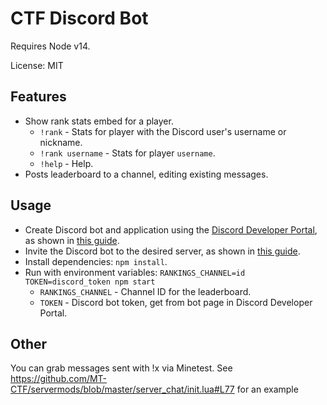 # CTF Discord Bot

Requires Node v14.

License: MIT

## Features

* Show rank stats embed for a player.
  * `!rank` - Stats for player with the Discord user's username or nickname.
  * `!rank username` - Stats for player `username`.
  * `!help` - Help.
* Posts leaderboard to a channel, editing existing messages.

## Usage

* Create Discord bot and application using the [Discord Developer Portal](https://discord.com/developers/applications/),
  as shown in [this guide](https://discordjs.guide/preparations/setting-up-a-bot-application.html#creating-your-bot).
* Invite the Discord bot to the desired server, as shown in
  [this guide](https://discordjs.guide/preparations/adding-your-bot-to-servers.html#bot-invite-links).
* Install dependencies: `npm install`.
* Run with environment variables: `RANKINGS_CHANNEL=id TOKEN=discord_token npm start`
  * `RANKINGS_CHANNEL` - Channel ID for the leaderboard.
  * `TOKEN` - Discord bot token, get from bot page in Discord Developer Portal.

## Other

You can grab messages sent with !x via Minetest. See https://github.com/MT-CTF/servermods/blob/master/server_chat/init.lua#L77 for an example
